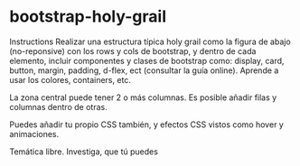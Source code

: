 # bootstrap-holy-grail

Instructions
Realizar una estructura típica holy grail como la figura de abajo (no-reponsive) con los rows y cols de bootstrap, y dentro de cada elemento, incluir componentes y clases de bootstrap como: display, card, button, margin, padding, d-flex, ect (consultar la guía online). Aprende a usar los colores, containers, etc.

La zona central puede tener 2 o más columnas. Es posible añadir filas y columnas dentro de otras.

Puedes añadir tu propio CSS también, y efectos CSS vistos como hover y animaciones.

Temática libre. Investiga, que tú puedes